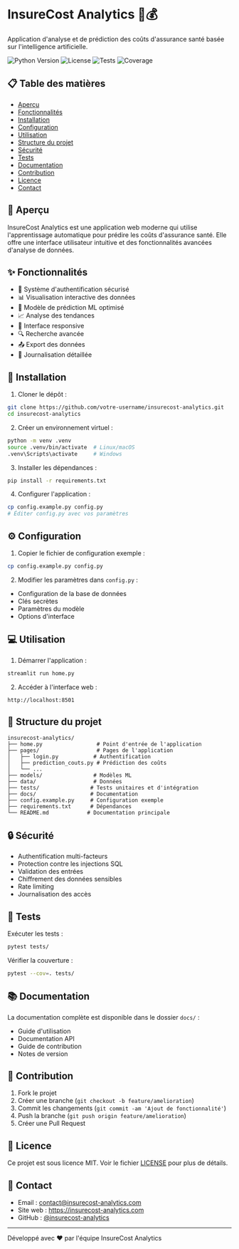 # InsureCost Analytics 🏥💰

Application d'analyse et de prédiction des coûts d'assurance santé basée sur l'intelligence artificielle.

![Python Version](https://img.shields.io/badge/python-3.9+-blue.svg)
![License](https://img.shields.io/badge/license-MIT-green.svg)
![Tests](https://img.shields.io/badge/tests-passing-brightgreen.svg)
![Coverage](https://img.shields.io/badge/coverage-90%25-brightgreen.svg)

## 📋 Table des matières

- [Aperçu](#aperçu)
- [Fonctionnalités](#fonctionnalités)
- [Installation](#installation)
- [Configuration](#configuration)
- [Utilisation](#utilisation)
- [Structure du projet](#structure-du-projet)
- [Sécurité](#sécurité)
- [Tests](#tests)
- [Documentation](#documentation)
- [Contribution](#contribution)
- [Licence](#licence)
- [Contact](#contact)

## 🎯 Aperçu

InsureCost Analytics est une application web moderne qui utilise l'apprentissage automatique pour prédire les coûts d'assurance santé. Elle offre une interface utilisateur intuitive et des fonctionnalités avancées d'analyse de données.

## ✨ Fonctionnalités

- 🔐 Système d'authentification sécurisé
- 📊 Visualisation interactive des données
- 🤖 Modèle de prédiction ML optimisé
- 📈 Analyse des tendances
- 📱 Interface responsive
- 🔍 Recherche avancée
- 📤 Export des données
- 📝 Journalisation détaillée

## 🚀 Installation

1. Cloner le dépôt :
```bash
git clone https://github.com/votre-username/insurecost-analytics.git
cd insurecost-analytics
```

2. Créer un environnement virtuel :
```bash
python -m venv .venv
source .venv/bin/activate  # Linux/macOS
.venv\Scripts\activate     # Windows
```

3. Installer les dépendances :
```bash
pip install -r requirements.txt
```

4. Configurer l'application :
```bash
cp config.example.py config.py
# Éditer config.py avec vos paramètres
```

## ⚙️ Configuration

1. Copier le fichier de configuration exemple :
```bash
cp config.example.py config.py
```

2. Modifier les paramètres dans `config.py` :
- Configuration de la base de données
- Clés secrètes
- Paramètres du modèle
- Options d'interface

## 💻 Utilisation

1. Démarrer l'application :
```bash
streamlit run home.py
```

2. Accéder à l'interface web :
```
http://localhost:8501
```

## 📁 Structure du projet

```
insurecost-analytics/
├── home.py                 # Point d'entrée de l'application
├── pages/                  # Pages de l'application
│   ├── login.py           # Authentification
│   ├── prediction_couts.py # Prédiction des coûts
│   └── ...
├── models/                # Modèles ML
├── data/                  # Données
├── tests/                # Tests unitaires et d'intégration
├── docs/                 # Documentation
├── config.example.py     # Configuration exemple
├── requirements.txt      # Dépendances
└── README.md            # Documentation principale
```

## 🔒 Sécurité

- Authentification multi-facteurs
- Protection contre les injections SQL
- Validation des entrées
- Chiffrement des données sensibles
- Rate limiting
- Journalisation des accès

## 🧪 Tests

Exécuter les tests :
```bash
pytest tests/
```

Vérifier la couverture :
```bash
pytest --cov=. tests/
```

## 📚 Documentation

La documentation complète est disponible dans le dossier `docs/` :
- Guide d'utilisation
- Documentation API
- Guide de contribution
- Notes de version

## 🤝 Contribution

1. Fork le projet
2. Créer une branche (`git checkout -b feature/amelioration`)
3. Commit les changements (`git commit -am 'Ajout de fonctionnalité'`)
4. Push la branche (`git push origin feature/amelioration`)
5. Créer une Pull Request

## 📄 Licence

Ce projet est sous licence MIT. Voir le fichier [LICENSE](LICENSE) pour plus de détails.

## 📧 Contact

- Email : contact@insurecost-analytics.com
- Site web : https://insurecost-analytics.com
- GitHub : [@insurecost-analytics](https://github.com/insurecost-analytics)

---

Développé avec ❤️ par l'équipe InsureCost Analytics
